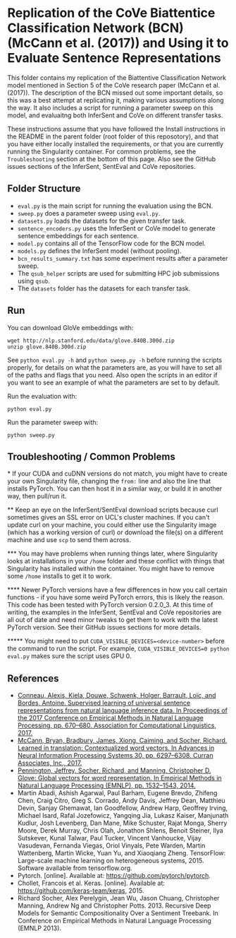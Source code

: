 # Replication of the CoVe Biattentice Classification Network (BCN) (McCann et al. (2017)) and Using it to Evaluate Sentence Representations

This folder contains my replication of the Biattentive Classification Network model mentioned in Section 5 of the CoVe research paper (McCann et al. (2017)). The description of the BCN missed out some important details, so this was a best attempt at replicating it, making various assumptions along the way. It also includes a script for running a parameter sweep on this model, and evaluaitng both InferSent and CoVe on different transfer tasks.

These instructions assume that you have followed the Install instructions in the README in the parent folder (root folder of this reposotory), and that you have either locally installed the requirements, or that you are currently running the Singularity container. For common problems, see the `Troubleshooting` section at the bottom of this page. Also see the GitHub issues sections of the InferSent, SentEval and CoVe repositories.

## Folder Structure

- `eval.py` is the main script for running the evaluation using the BCN.
- `sweep.py` does a parameter sweep using `eval.py`.
- `datasets.py` loads the datasets for the given transfer task.
- `sentence_encoders.py` uses the InferSent or CoVe model to generate sentence embeddings for each sentence.
- `model.py` contains all of the TensorFlow code for the BCN model.
- `models.py` defines the InferSent model (without pooling).
- `bcn_results_summary.txt` has some experiment results after a parameter sweep.
- The `qsub_helper` scripts are used for submitting HPC job submissions using `qsub`.
- The `datasets` folder has the datasets for each transfer task.

## Run

You can download GloVe embeddings with:
```
wget http://nlp.stanford.edu/data/glove.840B.300d.zip
unzip glove.840B.300d.zip
```

See `python eval.py -h` and `python sweep.py -h` before running the scripts properly, for details on what the parameters are, as you will have to set all of the paths and flags that you need. Also open the scripts in an editor if you want to see an example of what the parameters are set to by default.

Run the evaluation with:
```
python eval.py
```

Run the parameter sweep with:
```
python sweep.py
```

## Troubleshooting / Common Problems

\* If your CUDA and cuDNN versions do not match, you might have to create your own Singularity file, changing the `from:` line and also the line that installs PyTorch. You can then host it in a similar way, or build it in another way, then pull/run it.

\**  Keep an eye on the InferSent/SentEval download scripts because curl sometimes gives an SSL error on UCL's cluster machines. If you can't update curl on your machine, you could either use the Singularity image (which has a working version of curl) or download the file(s) on a different machine and use `scp` to send them across.

\*** You may have problems when running things later, where Singularity looks at installations in your `/home` folder and these conflict with things that Singularity has installed within the container. You might have to remove some `/home` installs to get it to work.

\**** Newer PyTorch versions have a few differences in how you call certain functions - if you have some weird PyTorch errors, this is likely the reason. This code has been tested with PyTorch version 0.2.0_3. At this time of writing, the examples in the InferSent, SentEval and CoVe repositories are all out of date and need minor tweaks to get them to work with the latest PyTorch version. See their GitHub issues sections for more details.

\***** You might need to put `CUDA_VISIBLE_DEVICES=<device-number>` before the command to run the script. For example, `CUDA_VISIBLE_DEVICES=0 python eval.py` makes sure the script uses GPU 0.

## References

- [Conneau, Alexis, Kiela, Douwe, Schwenk, Holger, Barrault, Loïc, and Bordes, Antoine. Supervised learning of universal sentence representations from natural language inference data. In Proceedings of the 2017 Conference on Empirical Methods in Natural Language Processing, pp. 670–680. Association for Computational Linguistics, 2017.](https://arxiv.org/pdf/1705.02364.pdf)
- [McCann, Bryan, Bradbury, James, Xiong, Caiming, and Socher, Richard. Learned in translation: Contextualized word vectors. In Advances in Neural Information Processing Systems 30, pp. 6297–6308. Curran Associates, Inc., 2017.](https://arxiv.org/pdf/1708.00107.pdf)
- [Pennington, Jeffrey, Socher, Richard, and Manning, Christopher D. Glove: Global vectors for word representation. In Empirical Methods in Natural Language Processing (EMNLP), pp. 1532–1543, 2014.](https://nlp.stanford.edu/pubs/glove.pdf)
- Martin Abadi, Ashish Agarwal, Paul Barham, Eugene Brevdo, Zhifeng Chen, Craig Citro, Greg S. Corrado, Andy Davis, Jeffrey Dean, Matthieu Devin, Sanjay Ghemawat, Ian Goodfellow, Andrew Harp, Geoffrey Irving, Michael Isard, Rafal Jozefowicz, Yangqing Jia, Lukasz Kaiser, Manjunath Kudlur, Josh Levenberg, Dan Mane, Mike Schuster, Rajat Monga, Sherry Moore, Derek Murray, Chris Olah, Jonathon Shlens, Benoit Steiner, Ilya Sutskever, Kunal Talwar, Paul Tucker, Vincent Vanhoucke, Vijay Vasudevan, Fernanda Viegas, Oriol Vinyals, Pete Warden, Martin Wattenberg, Martin Wicke, Yuan Yu, and Xiaoqiang Zheng. TensorFlow: Large-scale machine learning on heterogeneous systems, 2015. Software available from tensorflow.org.
- Pytorch. [online]. Available at: https://github.com/pytorch/pytorch.
- Chollet, Francois et al. Keras. [online]. Available at: https://github.com/keras-team/keras, 2015.
- Richard Socher, Alex Perelygin, Jean Wu, Jason Chuang, Christopher Manning, Andrew Ng and Christopher Potts. 2013. Recursive Deep Models for Semantic Compositionality Over a Sentiment Treebank. In Conference on Empirical Methods in Natural Language Processing (EMNLP 2013).
